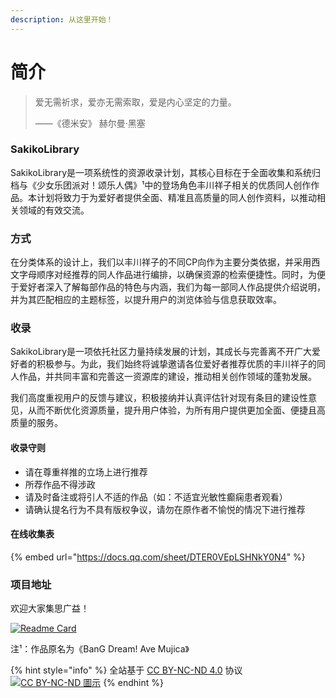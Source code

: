 ```yaml
---
description: 从这里开始！
---
```


# 简介

> 爱无需祈求，爱亦无需索取，爱是内心坚定的力量。
>
> ——《德米安》 赫尔曼·黑塞

### SakikoLibrary

SakikoLibrary是一项系统性的资源收录计划，其核心目标在于全面收集和系统归档与《少女乐团派对！颂乐人偶》¹中的登场角色丰川祥子相关的优质同人创作作品。本计划将致力于为爱好者提供全面、精准且高质量的同人创作资料，以推动相关领域的有效交流。

### 方式

在分类体系的设计上，我们以丰川祥子的不同CP向作为主要分类依据，并采用西文字母顺序对经推荐的同人作品进行编排，以确保资源的检索便捷性。同时，为便于爱好者深入了解每部作品的特色与内涵，我们为每一部同人作品提供介绍说明，并为其匹配相应的主题标签，以提升用户的浏览体验与信息获取效率。

### 收录

SakikoLibrary是一项依托社区力量持续发展的计划，其成长与完善离不开广大爱好者的积极参与。为此，我们始终将诚挚邀请各位爱好者推荐优质的丰川祥子的同人作品，并共同丰富和完善这一资源库的建设，推动相关创作领域的蓬勃发展。

我们高度重视用户的反馈与建议，积极接纳并认真评估针对现有条目的建设性意见，从而不断优化资源质量，提升用户体验，为所有用户提供更加全面、便捷且高质量的服务。

#### 收录守则

* 请在尊重祥推的立场上进行推荐
* 所荐作品不得涉政
* 请及时备注或将引人不适的作品（如：不适宜光敏性癫痫患者观看）
* 请确认提名行为不具有版权争议，请勿在原作者不愉悦的情况下进行推荐

#### 在线收集表

{% embed url="https://docs.qq.com/sheet/DTER0VEpLSHNkY0N4" %}

### 项目地址

欢迎大家集思广益！

[![Readme Card](https://github-readme-stats.vercel.app/api/pin/?username=MistyWhisper\&repo=SakikoLibrary)](https://github.com/MistyWhisper/SakikoLibrary)



注¹：作品原名为《BanG Dream! Ave Mujica》



{% hint style="info" %}
全站基于 [CC BY-NC-ND 4.0](https://creativecommons.org/licenses/by-nc-nd/4.0/?ref=chooser-v1) 协议 [![CC BY-NC-ND 圖示](https://upload.wikimedia.org/wikipedia/commons/thumb/7/73/Cc_by-nc-nd_icon.svg/80px-Cc_by-nc-nd_icon.svg.png)](https://zh.wikipedia.org/wiki/File:Cc_by-nc-nd_icon.svg)
{% endhint %}

